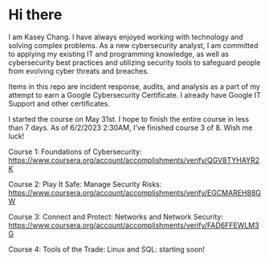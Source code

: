 # Hi there

I am Kasey Chang. I have always enjoyed working with technology and solving complex problems. As a new cybersecurity analyst, I am committed to applying my existing IT and programming knowledge, as well as cybersecurity best practices and utilizing security tools to safeguard people from evolving cyber threats and breaches. 

Items in this repo are incident response, audits, and analysis as a part of my attempt to earn a Google Cybersecurity Certificate. I already have Google IT Support and other certificates. 

I started the course on May 31st. I hope to finish the entire course in less than 7 days. As of 6/2/2023 2:30AM, I've finished course 3 of 8. Wish me luck! 

Course 1: Foundations of Cybersecurity: https://www.coursera.org/account/accomplishments/verify/QGV8TYHAYR2K

Course 2: Play It Safe: Manage Security Risks: https://www.coursera.org/account/accomplishments/verify/EGCMAREH88GW

Course 3: Connect and Protect: Networks and Network Security: https://www.coursera.org/account/accomplishments/verify/FAD6FFEWLM3G

Course 4: Tools of the Trade: Linux and SQL: starting soon!

